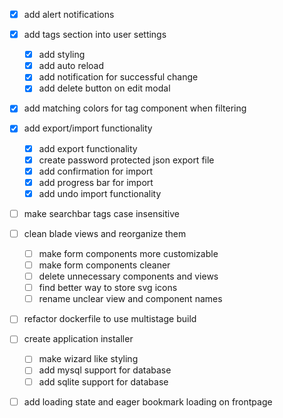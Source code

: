 - [x] add alert notifications

- [x] add tags section into user settings
    - [x] add styling
    - [x] add auto reload
    - [x] add notification for successful change
    - [x] add delete button on edit modal

- [x] add matching colors for tag component when filtering

- [x] add export/import functionality
    - [x] add export functionality
    - [x] create password protected json export file
    - [x] add confirmation for import
    - [x] add progress bar for import
    - [x] add undo import functionality

- [ ] make searchbar tags case insensitive

- [ ] clean blade views and reorganize them
    - [ ] make form components more customizable
    - [ ] make form components cleaner
    - [ ] delete unnecessary components and views
    - [ ] find better way to store svg icons
    - [ ] rename unclear view and component names

- [ ] refactor dockerfile to use multistage build

- [ ] create application installer
    - [ ] make wizard like styling
    - [ ] add mysql support for database
    - [ ] add sqlite support for database

- [ ] add loading state and eager bookmark loading on frontpage